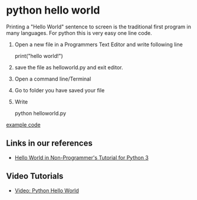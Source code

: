 # python hello world

Printing a "Hello World" sentence to screen is the traditional first program in many languages.
For python this is very easy one line code.

1. Open a new file in a Programmers Text Editor and write following line

	print("hello world!")

2. save the file as helloworld.py and exit editor.

3. Open a command line/Terminal

4. Go to folder you have saved your file 

5. Write 

	python helloworld.py


[example code](Examples/helloworld.py)


## Links in our references

- [Hello World in Non-Programmer's Tutorial for Python 3](https://en.wikibooks.org/wiki/Non-Programmer%27s_Tutorial_for_Python_3/Hello,_World)


## Video Tutorials

- [Video: Python Hello World](https://youtu.be/KOdfpbnWLVo)
